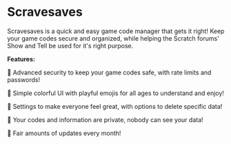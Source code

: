 # Scravesaves

Scravesaves is a quick and easy game code manager that gets it right! Keep your game codes secure and organized, while helping the Scratch forums' Show and Tell be used for it's right purpose.

**Features:**

🔐 Advanced security to keep your game codes safe, with rate limits and passwords!

🌈 Simple colorful UI with playful emojis for all ages to understand and enjoy!

🔑 Settings to make everyone feel great, with options to delete specific data!

🥽 Your codes and information are private, nobody can see your data!

🍡 Fair amounts of updates every month!
